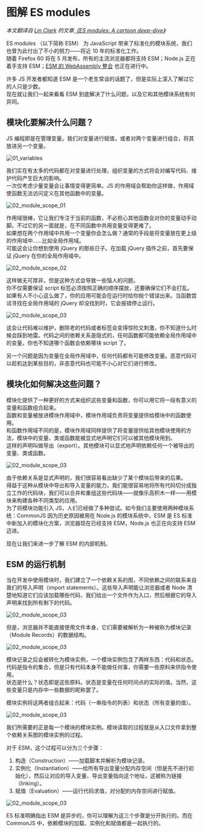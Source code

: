 # 图解 ES modules

*本文翻译自 [Lin Clark](http://code-cartoons.com/) 的文章[《ES modules: A cartoon deep-dive》](https://hacks.mozilla.org/2018/03/es-modules-a-cartoon-deep-dive/)*

ES modules （以下简称 ESM） 为 JavaScript 带来了标准化的模块系统，我们也曾为此付出了不小的努力——将近 10 年的标准化工作。  
随着 Firefox 60 将在 5 月发布，所有的主流浏览器都将支持 ESM；Node.js 正在着手支持 ESM；[ESM 的 WebAssembly 整合](https://www.youtube.com/watch?v=qR_b5gajwug) 也正在进行中。

许多 JS 开发者都知道 ESM 是一个老生常谈的话题了，但是实际上深入了解过它的人只是少数。  
现在就让我们一起来看看 ESM 到底解决了什么问题，以及它和其他模块系统有何异同。

## 模块化要解决什么问题？

JS 编程即是在管理变量。我们对变量进行赋值，或者对两个变量进行组合，将其放进另一个变量。

![01_variables](https://hacks.mozilla.org/files/2018/03/01_variables.png)

我们实在有太多的代码都在对变量进行处理，组织变量的方式将会对编写代码、维护代码产生巨大的影响。  
一次仅考虑少量变量会让事情变得更简单。JS 的作用域会帮助你这样做，作用域使函数无法访问定义在其他函数中的变量。

![02_module_scope_01](https://hacks.mozilla.org/files/2018/03/02_module_scope_01.png)

作用域很棒，它让我们专注于当前的函数，不必担心其他函数会对你的变量动手动脚。不过它的另一面就是，在不同函数中共用变量变得更难了。  
如果想在两个作用域中共用一个变量你会怎么做？通常的手段是将变量放在更上级的作用域中……比如全局作用域。  
可能这会让你想到使用 jQuery 的那些日子。在加载 jQuery 插件之前，首先要保证 jQuery 在你的全局作用域中。

![02_module_scope_02](https://hacks.mozilla.org/files/2018/03/02_module_scope_02.png)

这样做无可厚非，但是这种方式会导致一些恼人的问题。  
你不仅需要保证 script 标签必须按照正确的顺序摆放，还要确保它们不会打乱。如果有人不小心这么做了，你的应用可能会在运行时给你抛个错误出来。当函数尝试寻找在全局作用域的 jQuery 却没找到时，它会报错停止运行。

![02_module_scope_03](https://hacks.mozilla.org/files/2018/03/02_module_scope_03.png)

这会让代码难以维护，删除老的代码或者标签会变得惊险又刺激，你不知道什么时候会踩到地雷。代码之间的依赖关系是隐式的，任何函数都可能依赖全局作用域中的变量，你也不知道哪个函数会依赖哪块 script 了。

另一个问题是因为变量在全局作用域中，任何代码都有可能修改变量。恶意代码可以趁机达到某些目的，非恶意代码也可能不小心对它们进行修改。

## 模块化如何解决这些问题？

模块化提供了一种更好的方式来组织这些变量和函数，你可以用它将一段有意义的变量和函数组合起来。  
函数和变量被放进模块作用域中，模块作用域负责将变量提供给模块中的函数使用。  
和函数作用域不同的是，模块作用域同样提供了将变量提供给其他模块使用的方法，模块中的变量、类或函数能被显式地声明它们可以被其他模块用到。  
这样的声明叫做导出（export）。其他模块可以显式地声明依赖任何一个被导出的变量、类或函数。

![02_module_scope_03](https://hacks.mozilla.org/files/2018/03/02_module_scope_04.png)

由于依赖关系是显式声明的，我们很容易看出缺少了某个模块后带来的后果。  
得益于这种从模块中导出和导入变量的能力，我们能很容易地将所有代码切分成独立工作的代码块，我们可以合并和重组这些代码块——就像乐高积木一样——用模块来构建各种不同类型的应用。  
为了将模块功能引入 JS，人们已经做了多种尝试。如今我们主要使用两种模块系统：CommonJS 因为历史原因被用在 Node.js 的模块系统中，ESM 是 ES 标准中新加入的模块化方案，浏览器现在已经支持 ESM，Node.js 也正在向支持 ESM 迈进。

现在让我们来进一步了解 ESM 的内部机制。

## ESM 的运行机制

当在开发中使用模块时，我们建立了一个依赖关系的图，不同依赖之间的联系来自我们的导入声明（import statements）。这些导入声明能让浏览器或者 Node 清楚地知道它们应该加载哪些代码，我们给出一个文件作为入口，然后根据它的导入声明来找到所有剩下的代码。

![02_module_scope_03](https://hacks.mozilla.org/files/2018/03/04_import_graph.png)

但是，浏览器并不能直接使用文件本身，它们需要被解析为一种被称为模块记录（Module Records）的数据结构。

![02_module_scope_03](https://hacks.mozilla.org/files/2018/03/05_module_record.png)

模块记录之后会被转化为模块实例，一个模块实例包含了两样东西：代码和状态。  
代码是指令的集合，但是只有代码本身不能做任何事，你需要一些原料来供指令使用。  
状态是什么？状态即是这些原料。状态是变量在任何时间点的实际的值。当然，这些变量只是内存中一些数据的昵称罢了。

模块实例将这两者组合起来：代码（一串指令的列表）和状态（所有变量的值）。

![02_module_scope_03](https://hacks.mozilla.org/files/2018/03/06_module_instance.png)


我们所需要的正是每一个模块的模块实例。模块读取的过程就是从入口文件拿到整个依赖关系图的模块实例的过程。

对于 ESM，这个过程可以分为三个步骤：
1. 构造（Construction）——加载脚本并解析为模块记录。
2. 实例化（Instantiation）——给所有导出变量分配内存空间（但是先不进行初始化），然后让对应的导入变量、导出变量指向这个地址，这被称为链接（linking）。
3. 赋值（Evaluation）——运行代码求值，对分配的内存空间进行赋值。

![02_module_scope_03](https://hacks.mozilla.org/files/2018/03/07_3_phases.png)

ES 标准明确指出 ESM 是异步的，你可以理解为这三个步骤是分开执行的。而在 CommonJS 中，依赖模块的加载、实例化和赋值都是一起执行的。
